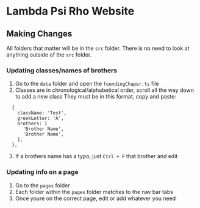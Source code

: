 # Lambda Psi Rho Website

## Making Changes

All folders that matter will be in the `src` folder.
There is no need to look at anything outside of the `src` folder.

### Updating classes/names of brothers
1. Go to the `data` folder and open the `foundingChaper.ts` file
2. Classes are in chronological/alphabetical order, scroll all the way down to add a new class
They must be in this format, copy and paste:
```
  {
    className: 'Test',
    greekLetter: 'A',
    brothers: [
      'Brother Name',
      'Brother Name',
    ],
  },
```
3. If a brothers name has a typo, just `Ctrl + F` that brother and edit

### Updating info on a page
1. Go to the `pages` folder
2. Each folder within the `pages` folder matches to the nav bar tabs
3. Once youre on the correct page, edit or add whatever you need